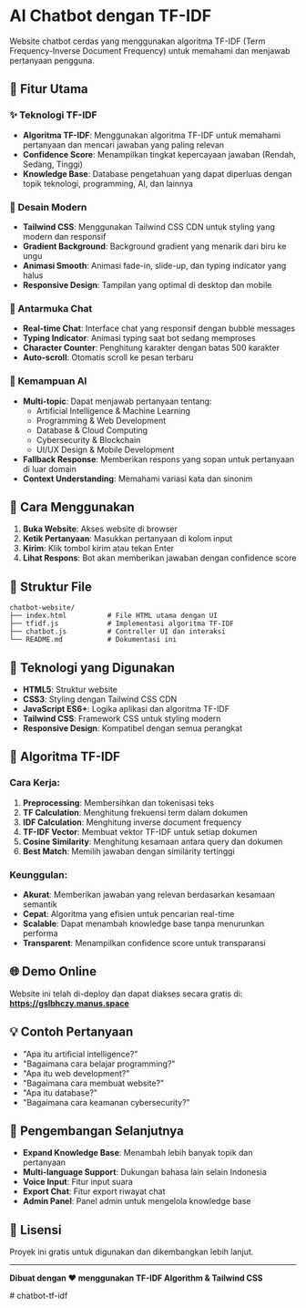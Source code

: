 # AI Chatbot dengan TF-IDF

Website chatbot cerdas yang menggunakan algoritma TF-IDF (Term Frequency-Inverse Document Frequency) untuk memahami dan menjawab pertanyaan pengguna.

## 🌟 Fitur Utama

### ✨ Teknologi TF-IDF
- **Algoritma TF-IDF**: Menggunakan algoritma TF-IDF untuk memahami pertanyaan dan mencari jawaban yang paling relevan
- **Confidence Score**: Menampilkan tingkat kepercayaan jawaban (Rendah, Sedang, Tinggi)
- **Knowledge Base**: Database pengetahuan yang dapat diperluas dengan topik teknologi, programming, AI, dan lainnya

### 🎨 Desain Modern
- **Tailwind CSS**: Menggunakan Tailwind CSS CDN untuk styling yang modern dan responsif
- **Gradient Background**: Background gradient yang menarik dari biru ke ungu
- **Animasi Smooth**: Animasi fade-in, slide-up, dan typing indicator yang halus
- **Responsive Design**: Tampilan yang optimal di desktop dan mobile

### 💬 Antarmuka Chat
- **Real-time Chat**: Interface chat yang responsif dengan bubble messages
- **Typing Indicator**: Animasi typing saat bot sedang memproses
- **Character Counter**: Penghitung karakter dengan batas 500 karakter
- **Auto-scroll**: Otomatis scroll ke pesan terbaru

### 🧠 Kemampuan AI
- **Multi-topic**: Dapat menjawab pertanyaan tentang:
  - Artificial Intelligence & Machine Learning
  - Programming & Web Development
  - Database & Cloud Computing
  - Cybersecurity & Blockchain
  - UI/UX Design & Mobile Development
- **Fallback Response**: Memberikan respons yang sopan untuk pertanyaan di luar domain
- **Context Understanding**: Memahami variasi kata dan sinonim

## 🚀 Cara Menggunakan

1. **Buka Website**: Akses website di browser
2. **Ketik Pertanyaan**: Masukkan pertanyaan di kolom input
3. **Kirim**: Klik tombol kirim atau tekan Enter
4. **Lihat Respons**: Bot akan memberikan jawaban dengan confidence score

## 📁 Struktur File

```
chatbot-website/
├── index.html          # File HTML utama dengan UI
├── tfidf.js            # Implementasi algoritma TF-IDF
├── chatbot.js          # Controller UI dan interaksi
└── README.md           # Dokumentasi ini
```

## 🔧 Teknologi yang Digunakan

- **HTML5**: Struktur website
- **CSS3**: Styling dengan Tailwind CSS CDN
- **JavaScript ES6+**: Logika aplikasi dan algoritma TF-IDF
- **Tailwind CSS**: Framework CSS untuk styling modern
- **Responsive Design**: Kompatibel dengan semua perangkat

## 🎯 Algoritma TF-IDF

### Cara Kerja:
1. **Preprocessing**: Membersihkan dan tokenisasi teks
2. **TF Calculation**: Menghitung frekuensi term dalam dokumen
3. **IDF Calculation**: Menghitung inverse document frequency
4. **TF-IDF Vector**: Membuat vektor TF-IDF untuk setiap dokumen
5. **Cosine Similarity**: Menghitung kesamaan antara query dan dokumen
6. **Best Match**: Memilih jawaban dengan similarity tertinggi

### Keunggulan:
- **Akurat**: Memberikan jawaban yang relevan berdasarkan kesamaan semantik
- **Cepat**: Algoritma yang efisien untuk pencarian real-time
- **Scalable**: Dapat menambah knowledge base tanpa menurunkan performa
- **Transparent**: Menampilkan confidence score untuk transparansi

## 🌐 Demo Online

Website ini telah di-deploy dan dapat diakses secara gratis di:
**https://gslbhczy.manus.space**

## 💡 Contoh Pertanyaan

- "Apa itu artificial intelligence?"
- "Bagaimana cara belajar programming?"
- "Apa itu web development?"
- "Bagaimana cara membuat website?"
- "Apa itu database?"
- "Bagaimana cara keamanan cybersecurity?"

## 🔮 Pengembangan Selanjutnya

- **Expand Knowledge Base**: Menambah lebih banyak topik dan pertanyaan
- **Multi-language Support**: Dukungan bahasa lain selain Indonesia
- **Voice Input**: Fitur input suara
- **Export Chat**: Fitur export riwayat chat
- **Admin Panel**: Panel admin untuk mengelola knowledge base

## 📝 Lisensi

Proyek ini gratis untuk digunakan dan dikembangkan lebih lanjut.

---

**Dibuat dengan ❤️ menggunakan TF-IDF Algorithm & Tailwind CSS**

#   c h a t b o t - t f - i d f  
 